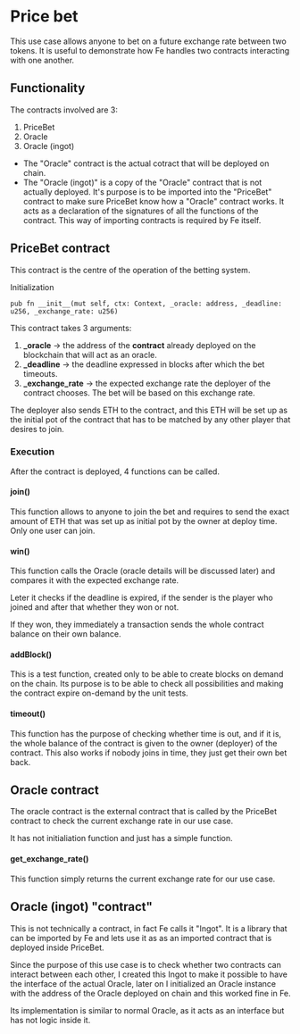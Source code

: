 # Price bet

This use case allows anyone to bet on a future exchange rate between two tokens. It is useful to demonstrate how Fe handles two contracts interacting with one another.

## Functionality

The contracts involved are 3:
1. PriceBet
2. Oracle
3. Oracle (ingot)

- The "Oracle" contract is the actual cotract that will be deployed on chain.
- The "Oracle (ingot)" is a copy of the "Oracle" contract that is not actually deployed. It's purpose is to be imported into the "PriceBet" contract to make sure PriceBet know how a "Oracle" contract works. 
It acts as a declaration of the signatures of all the functions of the contract.
This way of importing contracts is required by Fe itself.

## PriceBet contract

This contract is the centre of the operation of the betting system.

Initialization

`pub fn __init__(mut self, ctx: Context, _oracle: address, _deadline: u256, _exchange_rate: u256)`

This contract takes 3 arguments:

1. **_oracle** -> the address of the **contract** already deployed on the blockchain that will act as an oracle.
2. **_deadline** -> the deadline expressed in blocks after which the bet timeouts.
3. **_exchange_rate** -> the expected exchange rate the deployer of the contract chooses. The bet will be based on this exchange rate.

The deployer also sends ETH to the contract, and this ETH will be set up as the initial pot of the contract that has to be matched by any other player that desires to join.

### Execution

After the contract is deployed, 4 functions can be called.

#### join()

This function allows to anyone to join the bet and requires to send the exact amount of ETH that was set up as initial pot by the owner at deploy time. Only one user can join.

#### win()

This function calls the Oracle (oracle details will be discussed later) and compares it with the expected exchange rate.

Leter it checks if the deadline is expired, if the sender is the player who joined and after that whether they won or not.

If they won, they immediately a transaction sends the whole contract balance on their own balance.

#### addBlock()

This is a test function, created only to be able to create blocks on demand on the chain. Its purpose is to be able to check all possibilities and making the contract expire on-demand by the unit tests.

#### timeout()

This function has the purpose of checking whether time is out, and if it is, the whole balance of the contract is given to the owner (deployer) of the contract. This also works if nobody joins in time, they just get their own bet back.

## Oracle contract

The oracle contract is the external contract that is called by the PriceBet contract to check the current exchange rate in our use case.

It has not initialiation function and just has a simple function.

#### get_exchange_rate()

This function simply returns the current exchange rate for our use case.

## Oracle (ingot) "contract"

This is not technically a contract, in fact Fe calls it "Ingot". It is a library that can be imported by Fe and lets use it as as an imported contract that is deployed inside PriceBet.

Since the purpose of this use case is to check whether two contracts can interact between each other, I created this Ingot to make it possible to have the interface of the actual Oracle, later on I initialized an Oracle instance with the address of the Oracle deployed on chain and this worked fine in Fe.

Its implementation is similar to normal Oracle, as it acts as an interface but has not logic inside it.
